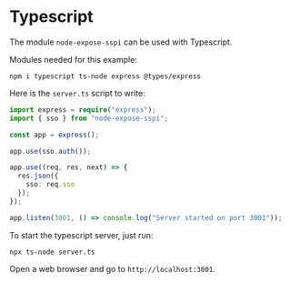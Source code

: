 # Typescript

The module `node-expose-sspi` can be used with Typescript.

Modules needed for this example:
```
npm i typescript ts-node express @types/express
```

Here is the `server.ts` script to write:

```typescript
import express = require("express");
import { sso } from "node-expose-sspi";

const app = express();

app.use(sso.auth());

app.use((req, res, next) => {
  res.json({
    sso: req.sso
  });
});

app.listen(3001, () => console.log("Server started on port 3001"));
```

To start the typescript server, just run:
```
npx ts-node server.ts
```

Open a web browser and go to `http://localhost:3001`.
